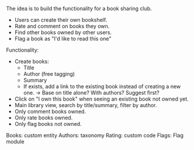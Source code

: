 The idea is to build the functionality for a book sharing club.

- Users can create their own bookshelf.
- Rate and comment on books they own.
- Find other books owned by other users.
- Flag a book as "I'd like to read this one"

Functionality:
- Create books:
  - Title
  - Author (free tagging)
  - Summary
  - If exists, add a link to the existing book instead of creating a new one.
    -> Base on title alone? With authors? Suggest first?
- Click on "I own this book" when seeing an existing book not owned yet.
- Main library view, search by title/summary, filter by author.
- Only comment books owned.
- Only rate books owned.
- Only flag books not owned.

Books: custom entity
Authors: taxonomy
Rating: custom code
Flags: Flag module
